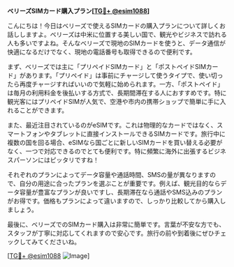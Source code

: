 **ベリーズSIMカード購入プラン[[TG💪+ @esim1088](https://t.me/s/esim1088)]**

こんにちは！今日はベリーズで使えるSIMカードの購入プランについて詳しくお話ししますよ。ベリーズは中米に位置する美しい国で、観光やビジネスで訪れる人も多いですよね。そんなベリーズで現地のSIMカードを使うと、データ通信が快適になるだけでなく、現地の電話番号も取得できるので便利です。

まず、ベリーズでは主に「プリペイドSIMカード」と「ポストペイドSIMカード」があります。「プリペイド」は事前にチャージして使うタイプで、使い切ったら再度チャージすればいいので気軽に始められます。一方、「ポストペイド」は毎月の利用料金を後払いする方式で、長期間滞在する人におすすめです。特に観光客にはプリペイドSIMが人気で、空港や市内の携帯ショップで簡単に手に入れることができます。

また、最近注目されているのがeSIMです。これは物理的なカードではなく、スマートフォンやタブレットに直接インストールできるSIMカードです。旅行中に複数の国を回る場合、eSIMなら国ごとに新しいSIMカードを買い替える必要がなく、一つで対応できるのでとても便利です。特に頻繁に海外に出張するビジネスパーソンにはピッタリですね！

それぞれのプランによってデータ容量や通話時間、SMSの量が異なりますので、自分の用途に合ったプランを選ぶことが重要です。例えば、観光目的ならデータ容量が豊富なプランが良いですし、長期滞在なら通話やSMS込みのプランがお得です。価格もプランによって違いますので、しっかり比較してから購入しましょう。

最後に、ベリーズでのSIMカード購入は非常に簡単です。言葉が不安な方でも、スタッフが丁寧に対応してくれますので安心です。旅行の前や到着後にぜひチェックしてみてくださいね。

[[TG💪+ @esim1088](https://t.me/s/esim1088) ![Image](https://i.postimg.cc/Y0z9fWf4/image.png)]